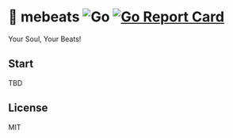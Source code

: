 # 💓 mebeats ![Go](https://github.com/wuhan005/mebeats/workflows/Go/badge.svg) [![Go Report Card](https://goreportcard.com/badge/github.com/wuhan005/mebeats)](https://goreportcard.com/report/github.com/wuhan005/mebeats)

Your Soul, Your Beats!

## Start

TBD

## License

MIT